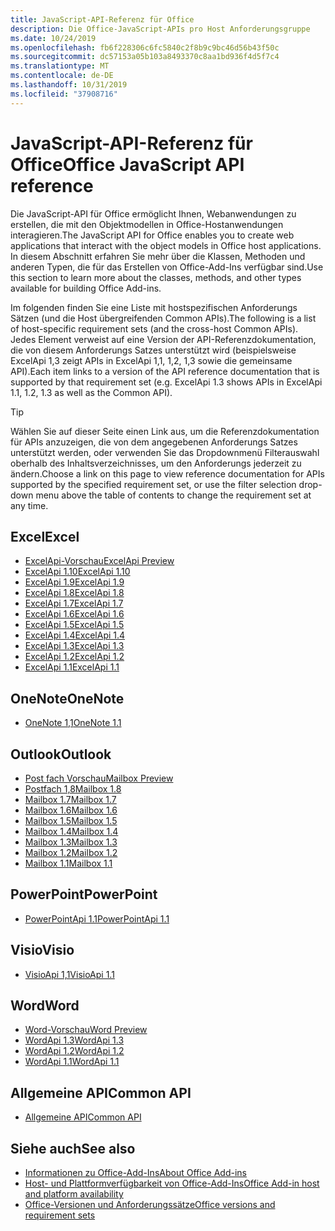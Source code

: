 ```yaml
---
title: JavaScript-API-Referenz für Office
description: Die Office-JavaScript-APIs pro Host Anforderungsgruppe
ms.date: 10/24/2019
ms.openlocfilehash: fb6f228306c6fc5840c2f8b9c9bc46d56b43f50c
ms.sourcegitcommit: dc57153a05b103a8493370c8aa1bd936f4d5f7c4
ms.translationtype: MT
ms.contentlocale: de-DE
ms.lasthandoff: 10/31/2019
ms.locfileid: "37908716"
---
```

# <a name="office-javascript-api-reference"></a><span data-ttu-id="f0425-103">JavaScript-API-Referenz für Office</span><span class="sxs-lookup"><span data-stu-id="f0425-103">Office JavaScript API reference</span></span>

<span data-ttu-id="f0425-104">Die JavaScript-API für Office ermöglicht Ihnen, Webanwendungen zu erstellen, die mit den Objektmodellen in Office-Hostanwendungen interagieren.</span><span class="sxs-lookup"><span data-stu-id="f0425-104">The JavaScript API for Office enables you to create web applications that interact with the object models in Office host applications.</span></span> <span data-ttu-id="f0425-105">In diesem Abschnitt erfahren Sie mehr über die Klassen, Methoden und anderen Typen, die für das Erstellen von Office-Add-Ins verfügbar sind.</span><span class="sxs-lookup"><span data-stu-id="f0425-105">Use this section to learn more about the classes, methods, and other types available for building Office Add-ins.</span></span>

<span data-ttu-id="f0425-106">Im folgenden finden Sie eine Liste mit hostspezifischen Anforderungs Sätzen (und die Host übergreifenden Common APIs).</span><span class="sxs-lookup"><span data-stu-id="f0425-106">The following is a list of host-specific requirement sets (and the cross-host Common APIs).</span></span> <span data-ttu-id="f0425-107">Jedes Element verweist auf eine Version der API-Referenzdokumentation, die von diesem Anforderungs Satzes unterstützt wird (beispielsweise ExcelApi 1,3 zeigt APIs in ExcelApi 1,1, 1,2, 1,3 sowie die gemeinsame API).</span><span class="sxs-lookup"><span data-stu-id="f0425-107">Each item links to a version of the API reference documentation that is supported by that requirement set (e.g. ExcelApi 1.3 shows APIs in ExcelApi 1.1, 1.2, 1.3 as well as the Common API).</span></span>

> [!TIP]
> <span data-ttu-id="f0425-108">Wählen Sie auf dieser Seite einen Link aus, um die Referenzdokumentation für APIs anzuzeigen, die von dem angegebenen Anforderungs Satzes unterstützt werden, oder verwenden Sie das Dropdownmenü Filterauswahl oberhalb des Inhaltsverzeichnisses, um den Anforderungs jederzeit zu ändern.</span><span class="sxs-lookup"><span data-stu-id="f0425-108">Choose a link on this page to view reference documentation for APIs supported by the specified requirement set, or use the filter selection drop-down menu above the table of contents to change the requirement set at any time.</span></span>

## <a name="excel"></a><span data-ttu-id="f0425-109">Excel</span><span class="sxs-lookup"><span data-stu-id="f0425-109">Excel</span></span>

- [<span data-ttu-id="f0425-110">ExcelApi-Vorschau</span><span class="sxs-lookup"><span data-stu-id="f0425-110">ExcelApi Preview</span></span>](/javascript/api/excel?view=excel-js-preview)
- [<span data-ttu-id="f0425-111">ExcelApi 1.10</span><span class="sxs-lookup"><span data-stu-id="f0425-111">ExcelApi 1.10</span></span>](/javascript/api/excel?view=excel-js-1.10)
- [<span data-ttu-id="f0425-112">ExcelApi 1.9</span><span class="sxs-lookup"><span data-stu-id="f0425-112">ExcelApi 1.9</span></span>](/javascript/api/excel?view=excel-js-1.9)
- [<span data-ttu-id="f0425-113">ExcelApi 1.8</span><span class="sxs-lookup"><span data-stu-id="f0425-113">ExcelApi 1.8</span></span>](/javascript/api/excel?view=excel-js-1.8)
- [<span data-ttu-id="f0425-114">ExcelApi 1.7</span><span class="sxs-lookup"><span data-stu-id="f0425-114">ExcelApi 1.7</span></span>](/javascript/api/excel?view=excel-js-1.7)
- [<span data-ttu-id="f0425-115">ExcelApi 1.6</span><span class="sxs-lookup"><span data-stu-id="f0425-115">ExcelApi 1.6</span></span>](/javascript/api/excel?view=excel-js-1.6)
- [<span data-ttu-id="f0425-116">ExcelApi 1.5</span><span class="sxs-lookup"><span data-stu-id="f0425-116">ExcelApi 1.5</span></span>](/javascript/api/excel?view=excel-js-1.5)
- [<span data-ttu-id="f0425-117">ExcelApi 1.4</span><span class="sxs-lookup"><span data-stu-id="f0425-117">ExcelApi 1.4</span></span>](/javascript/api/excel?view=excel-js-1.4)
- [<span data-ttu-id="f0425-118">ExcelApi 1.3</span><span class="sxs-lookup"><span data-stu-id="f0425-118">ExcelApi 1.3</span></span>](/javascript/api/excel?view=excel-js-1.3)
- [<span data-ttu-id="f0425-119">ExcelApi 1.2</span><span class="sxs-lookup"><span data-stu-id="f0425-119">ExcelApi 1.2</span></span>](/javascript/api/excel?view=excel-js-1.2)
- [<span data-ttu-id="f0425-120">ExcelApi 1.1</span><span class="sxs-lookup"><span data-stu-id="f0425-120">ExcelApi 1.1</span></span>](/javascript/api/excel?view=excel-js-1.1)

## <a name="onenote"></a><span data-ttu-id="f0425-121">OneNote</span><span class="sxs-lookup"><span data-stu-id="f0425-121">OneNote</span></span>

- [<span data-ttu-id="f0425-122">OneNote 1,1</span><span class="sxs-lookup"><span data-stu-id="f0425-122">OneNote 1.1</span></span>](/javascript/api/onenote?view=onenote-js-1.1)

## <a name="outlook"></a><span data-ttu-id="f0425-123">Outlook</span><span class="sxs-lookup"><span data-stu-id="f0425-123">Outlook</span></span>

- [<span data-ttu-id="f0425-124">Post fach Vorschau</span><span class="sxs-lookup"><span data-stu-id="f0425-124">Mailbox Preview</span></span>](/javascript/api/outlook?view=outlook-js-preview)
- [<span data-ttu-id="f0425-125">Postfach 1,8</span><span class="sxs-lookup"><span data-stu-id="f0425-125">Mailbox 1.8</span></span>](/javascript/api/outlook?view=outlook-js-1.8)
- [<span data-ttu-id="f0425-126">Mailbox 1.7</span><span class="sxs-lookup"><span data-stu-id="f0425-126">Mailbox 1.7</span></span>](/javascript/api/outlook?view=outlook-js-1.7)
- [<span data-ttu-id="f0425-127">Mailbox 1.6</span><span class="sxs-lookup"><span data-stu-id="f0425-127">Mailbox 1.6</span></span>](/javascript/api/outlook?view=outlook-js-1.6)
- [<span data-ttu-id="f0425-128">Mailbox 1.5</span><span class="sxs-lookup"><span data-stu-id="f0425-128">Mailbox 1.5</span></span>](/javascript/api/outlook?view=outlook-js-1.5)
- [<span data-ttu-id="f0425-129">Mailbox 1.4</span><span class="sxs-lookup"><span data-stu-id="f0425-129">Mailbox 1.4</span></span>](/javascript/api/outlook?view=outlook-js-1.4)
- [<span data-ttu-id="f0425-130">Mailbox 1.3</span><span class="sxs-lookup"><span data-stu-id="f0425-130">Mailbox 1.3</span></span>](/javascript/api/outlook?view=outlook-js-1.3)
- [<span data-ttu-id="f0425-131">Mailbox 1.2</span><span class="sxs-lookup"><span data-stu-id="f0425-131">Mailbox 1.2</span></span>](/javascript/api/outlook?view=outlook-js-1.2)
- [<span data-ttu-id="f0425-132">Mailbox 1.1</span><span class="sxs-lookup"><span data-stu-id="f0425-132">Mailbox 1.1</span></span>](/javascript/api/outlook?view=outlook-js-1.1)

## <a name="powerpoint"></a><span data-ttu-id="f0425-133">PowerPoint</span><span class="sxs-lookup"><span data-stu-id="f0425-133">PowerPoint</span></span>

- [<span data-ttu-id="f0425-134">PowerPointApi 1.1</span><span class="sxs-lookup"><span data-stu-id="f0425-134">PowerPointApi 1.1</span></span>](/javascript/api/powerpoint?view=powerpoint-js-1.1)

## <a name="visio"></a><span data-ttu-id="f0425-135">Visio</span><span class="sxs-lookup"><span data-stu-id="f0425-135">Visio</span></span>

- [<span data-ttu-id="f0425-136">VisioApi 1,1</span><span class="sxs-lookup"><span data-stu-id="f0425-136">VisioApi 1.1</span></span>](/javascript/api/visio?view=visio-js-1.1)

## <a name="word"></a><span data-ttu-id="f0425-137">Word</span><span class="sxs-lookup"><span data-stu-id="f0425-137">Word</span></span>

- [<span data-ttu-id="f0425-138">Word-Vorschau</span><span class="sxs-lookup"><span data-stu-id="f0425-138">Word Preview</span></span>](/javascript/api/word?view=word-js-preview)
- [<span data-ttu-id="f0425-139">WordApi 1.3</span><span class="sxs-lookup"><span data-stu-id="f0425-139">WordApi 1.3</span></span>](/javascript/api/word?view=word-js-1.3)
- [<span data-ttu-id="f0425-140">WordApi 1.2</span><span class="sxs-lookup"><span data-stu-id="f0425-140">WordApi 1.2</span></span>](/javascript/api/word?view=word-js-1.2)
- [<span data-ttu-id="f0425-141">WordApi 1.1</span><span class="sxs-lookup"><span data-stu-id="f0425-141">WordApi 1.1</span></span>](/javascript/api/word?view=word-js-1.1)

## <a name="common-api"></a><span data-ttu-id="f0425-142">Allgemeine API</span><span class="sxs-lookup"><span data-stu-id="f0425-142">Common API</span></span>

- [<span data-ttu-id="f0425-143">Allgemeine API</span><span class="sxs-lookup"><span data-stu-id="f0425-143">Common API</span></span>](/javascript/api/office?view=common-js)

## <a name="see-also"></a><span data-ttu-id="f0425-144">Siehe auch</span><span class="sxs-lookup"><span data-stu-id="f0425-144">See also</span></span>

- [<span data-ttu-id="f0425-145">Informationen zu Office-Add-Ins</span><span class="sxs-lookup"><span data-stu-id="f0425-145">About Office Add-ins</span></span>](/office/dev/add-ins/overview)
- [<span data-ttu-id="f0425-146">Host- und Plattformverfügbarkeit von Office-Add-Ins</span><span class="sxs-lookup"><span data-stu-id="f0425-146">Office Add-in host and platform availability</span></span>](/office/dev/add-ins/overview/office-add-in-availability)
- [<span data-ttu-id="f0425-147">Office-Versionen und Anforderungssätze</span><span class="sxs-lookup"><span data-stu-id="f0425-147">Office versions and requirement sets</span></span>](/office/dev/add-ins/develop/office-versions-and-requirement-sets)
